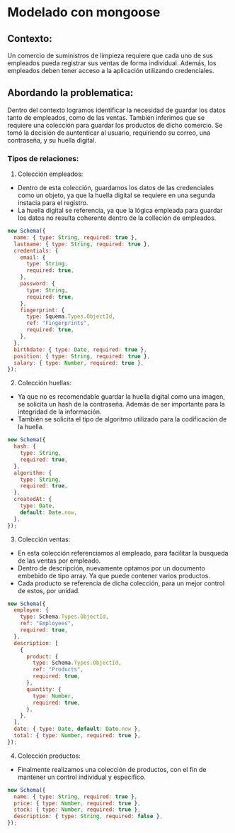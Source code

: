 # Modelado con mongoose

## Contexto:

Un comercio de suministros de limpieza requiere que cada uno de sus empleados pueda
registrar sus ventas de forma individual. Además, los empleados deben tener acceso a la
aplicación utilizando credenciales.

## Abordando la problematica:

Dentro del contexto logramos identificar la necesidad de guardar los datos tanto de
empleados, como de las ventas. También inferimos que se requiere una colección
para guardar los productos de dicho comercio. Se tomó la decisión de auntenticar
al usuario, requiriendo su correo, una contraseña, y su huella digital.

### Tipos de relaciones:

1. Colección empleados:

- Dentro de esta colección, guardamos los datos de las credenciales como un objeto,
  ya que la huella digital se requiere en una segunda instacia para el registro.
- La huella digital se referencia, ya que la lógica empleada para guardar los datos
  no resulta coherente dentro de la colleción de empleados.

```javascript
new Schema({
  name: { type: String, required: true },
  lastname: { type: String, required: true },
  credentials: {
    email: {
      type: String,
      required: true,
    },
    password: {
      type: String,
      required: true,
    },
    fingerprint: {
      type: Squema.Types.ObjectId,
      ref: "Fingerprints",
      required: true,
    },
  },
  birthdate: { type: Date, required: true },
  position: { type: String, required: true },
  salary: { type: Number, required: true },
});
```

2. Colección huellas:

- Ya que no es recomendable guardar la huella digital como una imagen, se solicita
  un hash de la contraseña. Además de ser importante para la integridad de la información.
- También se solicita el tipo de algoritmo utilizado para la codificación de la huella.

```javascript
new Schema({
  hash: {
    type: String,
    required: true,
  },
  algorithm: {
    type: String,
    required: true,
  },
  createdAt: {
    type: Date,
    default: Date.now,
  },
});
```

3. Colección ventas:

- En esta colección referenciamos al empleado, para facilitar la busqueda
  de las ventas por empleado.
- Dentro de descripción, nuevamente optamos por un documento embebido de tipo
  array. Ya que puede contener varios productos.
- Cada producto se referencia de dicha colección, para un mejor control
  de estos, por unidad.

```javascript
new Schema({
  employee: {
    type: Schema.Types.ObjectId,
    ref: "Employees",
    required: true,
  },
  description: [
    {
      product: {
        type: Schema.Types.ObjectId,
        ref: "Products",
        required: true,
      },
      quantity: {
        type: Number,
        required: true,
      },
    },
  ],
  date: { type: Date, default: Date.now },
  total: { type: Number, required: true },
});
```

4. Colección productos:

- Finalmente realizamos una colección de productos, con el fin
  de mantener un control individual y especifico.

```javascript
new Schema({
  name: { type: String, required: true },
  price: { type: Number, required: true },
  stock: { type: Number, required: true },
  description: { type: String, required: false },
});
```
